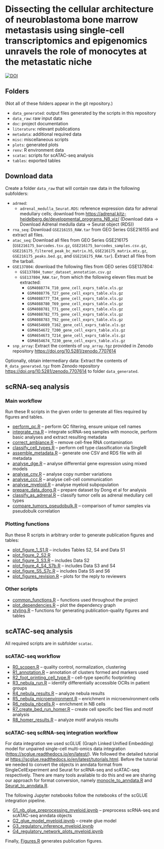 # Dissecting the cellular architecture of neuroblastoma bone marrow metastasis using single-cell transcriptomics and epigenomics unravels the role of monocytes at the metastatic niche

[![DOI](https://zenodo.org/badge/DOI/10.5281/zenodo.7867892.svg)](https://doi.org/10.5281/zenodo.7867892)

## Folders

(Not all of these folders appear in the git repository.)

- `data_generated`: output files generated by the scripts in this repository
- `data_raw`: raw input data
- `doc`: project documentation
- `literature`: relevant publications
- `metadata`: additional required data
- `misc`: miscellaneous scripts
- `plots`: generated plots
- `renv`: R environment data
- `scatac`: scripts for scATAC-seq analysis
- `tables`: exported tables



## Download data

Create a folder `data_raw` that will contain raw data in the following subfolders:

- `adrmed`:
  - `adrenal_medulla_Seurat.RDS`: reference expression data for adrenal medullary cells; download from https://adrenal.kitz-heidelberg.de/developmental_programs_NB_viz/ (Download data -> Download Adrenal medulla data -> Seurat object (RDS))
- `rna_seq`: Download `GSE216155_RAW.tar` from GEO Series GSE216155 and extract all files.
- `atac_seq`: Download all files from GEO Series GSE216175 (`GSE216175_barcodes.tsv.gz`, `GSE216175_barcodes_samples.csv.gz`, `GSE216175_filtered_peak_bc_matrix.h5`, `GSE216175_matrix.mtx.gz`, `GSE216175_peaks.bed.gz`, and `GSE216175_RAW.tar`). Extract all files from the tarball.
- `GSE137804`: download the following files from GEO series GSE137804:
  - `GSE137804_tumor_dataset_annotation.csv.gz`
  - `GSE137804_RAW.tar`, from which the following eleven files must be extracted:
    - `GSM4088774_T10_gene_cell_exprs_table.xls.gz`
    - `GSM4088776_T27_gene_cell_exprs_table.xls.gz`
    - `GSM4088777_T34_gene_cell_exprs_table.xls.gz`
    - `GSM4088780_T69_gene_cell_exprs_table.xls.gz`
    - `GSM4088781_T71_gene_cell_exprs_table.xls.gz`
    - `GSM4088782_T75_gene_cell_exprs_table.xls.gz`
    - `GSM4088783_T92_gene_cell_exprs_table.xls.gz`
    - `GSM4654669_T162_gene_cell_exprs_table.xls.gz`
    - `GSM4654672_T200_gene_cell_exprs_table.xls.gz`
    - `GSM4654673_T214_gene_cell_exprs_table.xls.gz`
    - `GSM4654674_T230_gene_cell_exprs_table.xls.gz`
- `snp_array`: Extract the contents of `snp_array.tgz` provided in Zenodo repository https://doi.org/10.5281/zenodo.7707614

Optionally, obtain intermediary data: Extract the contents of `R_data_generated.tgz` from Zenodo repository https://doi.org/10.5281/zenodo.7707614 to folder `data_generated`.



## scRNA-seq analysis

### Main workflow

Run these R scripts in the given order to generate all files
required by figures and tables.

- [perform_qc.R](perform_qc.R) –
  perform QC filtering, ensure unique cell names
- [integrate_rna.R](integrate_rna.R) –
  integrate scRNA-seq samples with monocle, perform basic analyses
  and extract resulting metadata
- [correct_ambiance.R](correct_ambiance.R) –
  remove cell-free RNA contamination
- [classify_cell_types.R](classify_cell_types.R) –
  perform cell type classification via SingleR
- [assemble_metadata.R](assemble_metadata.R) –
  generate one CSV and RDS file with all metadata
- [analyse_dge.R](analyse_dge.R) –
  analyse differential gene expression using mixed models
- [analyse_cnv.R](analyse_cnv.R) –
  analyse copy number variations
- [analyse_ccc.R](analyse_ccc.R) –
  analyse cell-cell communication
- [analyse_myeloid.R](analyse_myeloid.R) –
  analyse myeloid subpopulation
- [prepare_data_dong.R](prepare_data_dong.R) –
  prepare dataset by Dong et al for analysis
- [classify_as_adrenal.R](classify_as_adrenal.R) –
  classify tumor cells as adrenal medullary cell types
- [compare_tumors_pseudobulk.R](compare_tumors_pseudobulk.R) –
  comparison of tumor samples via pseudobulk correlation


### Plotting functions

Run these R scripts in arbitrary order to generate publication figures and tables:

- [plot_figure_1_S1.R](plot_figure_1_S1.R) – includes Tables S2, S4 and Data S1
- [plot_figure_2_S2.R](plot_figure_2_S2.R)
- [plot_figure_3_S3.R](plot_figure_3_S3.R) – includes Data S2
- [plot_figure_4_S4_S7b.R](plot_figure_4_S4_S7b.R) – includes Data S3 and S4
- [plot_figure_S5_S7c.R](plot_figure_S5_S7c.R) – includes Data S5 and S6
- [plot_figures_revision.R](plot_figures_revision.R) – plots for the reply to reviewers


### Other scripts

- [common_functions.R](common_functions.R) –
  functions used throughout the project
- [plot_dependencies.R](plot_dependencies.R) –
  plot the dependency graph
- [styling.R](styling.R) –
  functions for generating publication-quality figures and tables



## scATAC-seq analysis

All required scripts are in subfolder `scatac`.

### scATAC-seq workflow

- [R0_scopen.R](scatac/R0_scopen.R) –
  quality control, normalization, clustering 
- [R1_annotation.R](scatac/R1_annotation.R) –
  annotation of clusters formed and markers used
- [R2_foot_printing_cell_type.R](scatac/R2_foot_printing_cell_type.R) –
  cell-type specific footprinting
- [R3_nebula_run.R](scatac/R3_nebula_run.R) –
  identify differentially accessible OCRs in patient groups
- [R4_nebula_results.R](scatac/R4_nebula_results.R) –
  analyze nebula results
- [R5_nebula_microenvironment.R](scatac/R5_nebula_microenvironment.R) –
  enrichment in microenvironment cells
- [R6_nebula_nbcells.R](scatac/R6_nebula_nbcells.R) –
  enrichment in NB cells
- [R7_create_bed_run_homer.R](scatac/R7_create_bed_run_homer.R) –
  create cell specific bed files and motif analysis
- [R8_homer_results.R](scatac/R8_homer_results.R) –
  analyze motif analysis results


### scATAC-seq scRNA-seq integration workflow

For data integration we used scGLUE (Graph Linked Unified Embedding) model for unpaired single-cell multi-omics data integration (https://scglue.readthedocs.io/en/latest/). We followed the detailed tutorial at https://scglue.readthedocs.io/en/latest/tutorials.html. Before the tutorial we needed to convert the objects in anndata format from SingleCellExperiment and Seurat for scRNA-seq and scATAC-seq respectively. There are many tools available to do this and we are sharing our approach for format conversion, namely [monocle_to_anndata.R](scatac/monocle_to_anndata.R) and [Seurat_to_anndata.R](scatac/Seurat_to_anndata.R).

The following Jupyter notebooks follow the notebooks of the scGLUE integration pipeline. 

- [G1_nb_glue_preprocessing_myeloid.ipynb]() –
  preprocess scRNA-seq and scATAC-seq anndata objects
- [G2_glue_model_myeloid.ipynb]() –
  create glue model 
- [G3_regulatory_inference_myeloid.ipynb]() 
- [G4_regulatory_network_plots_myeloid.ipynb]()

Finally, [Figures.R](scatac/Figures.R) generates publication figures.